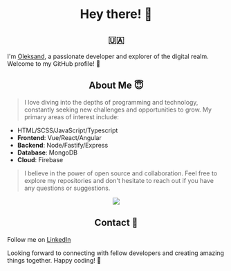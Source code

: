 <div align="center">

# Hey there! 👋
## :ukraine: 

</div>

I'm [Oleksand](https://github.com/drago44), a passionate developer and explorer of the digital realm. Welcome to my GitHub profile! :zany_face:

<div align="center">

## About Me :innocent: 

</div>


> I love diving into the depths of programming and technology, constantly seeking new challenges and opportunities to grow. My primary areas of interest include:

- HTML/SCSS/JavaScript/Typescript
- **Frontend**: Vue/React/Angular
- **Backend**: Node/Fastify/Express
- **Database**: MongoDB
- **Cloud**: Firebase

> I believe in the power of open source and collaboration. Feel free to explore my repositories and don't hesitate to reach out if you have any questions or suggestions.

<div align="center">

![](https://github-profile-summary-cards.vercel.app/api/cards/most-commit-language?username=drago44&theme=solarized_dark)

</div>

<div align="center">

## Contact :satellite:

</div>


Follow me on [LinkedIn](https://www.linkedin.com/in/%F0%9F%87%BA%F0%9F%87%A6-oleksandr-kucherenko-960186227/)

Looking forward to connecting with fellow developers and creating amazing things together. Happy coding! 🚀
